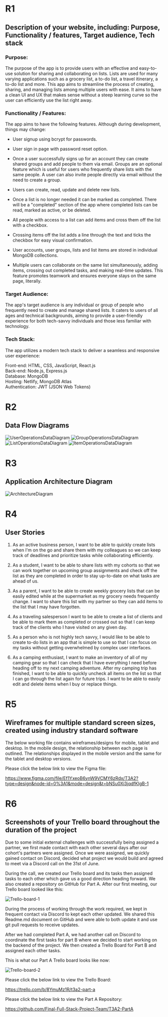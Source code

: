 # **R1**
## Description of your website, including: Purpose, Functionality / features, Target audience, Tech stack


### Purpose:
The purpose of the app is to provide users with an effective and easy-to-use solution for sharing and collaborating on lists. Lists are used for many varying applications such as a grocery list, a to-do list, a travel itinerary, a to-do list and more. This app aims to streamline the process of creating, sharing, and managing lists among multiple users with ease. It aims to have a clean UI and UX that makes sense without a steep learning curve so the user can efficiently use the list right away.

### Functionality / Features:

The app aims to have the following features. Although during development, things may change:

- User signup using bcrypt for passwords.

- User sign in page with password reset option.

- Once a user successfully signs up for an account they can create shared groups and add people to them via email. Groups are an optional feature which is useful for users who frequently share lists with the same people. A user can also invite people directly via email without the need to create a group.

- Users can create, read, update and delete new lists.

- Once a list is no longer needed it can be marked as completed.
There will be a "completed" section of the app where completed lists can be read, marked as active, or be deleted.

- All people with access to a list can add items and cross them off the list with a checkbox.

- Crossing items off the list adds a line through the text and ticks the checkbox for easy visual confirmation.

- User accounts, user groups, lists and list items are stored in individual MongoDB collections.

- Multiple users can collaborate on the same list simultaneously, adding items, crossing out completed tasks, and making real-time updates. This feature promotes teamwork and ensures everyone stays on the same page, literally.

### Target Audience:
The app's target audience is any individual or group of people who frequently need to create and manage shared lists. It caters to users of all ages and technical backgrounds, aiming to provide a user-friendly experience for both tech-savvy individuals and those less familiar with technology.

### Tech Stack:
The app utilizes a modern tech stack to deliver a seamless and responsive user experience:

Front-end: HTML, CSS, JavaScript, React.js
<br>
Back-end: Node.js, Express.js
<br>
Database: MongoDB
<br>
Hosting: Netlify, MongoDB Atlas
<br>
Authentication: JWT (JSON Web Tokens)


# **R2**	
## Data Flow Diagrams

![UserOperationsDataDiagram](./docs/User-Data-Operations.jpg)
![GroupOperationsDataDiagram](./docs/Group-Data-Operations.jpg)
![ListOperationsDataDiagram](./docs/List-Data-Operations.jpg)
![ItemOperationsDataDiagram](./docs/Item-Data-Operations.jpg)

# **R3**	
## Application Architecture Diagram

![ArchitectureDiagram](./docs/Architechture-diagram.jpg)

# **R4**	
## User Stories

1. As an active business person, I want to be able to quickly create lists when I'm on the go and share them with my colleagues so we can keep track of deadlines and prioritize tasks while collaborating efficiently.

2. As a student, I want to be able to share lists with my cohorts so that we can  work together on upcoming group assignments and check off the list as they are completed in order to stay up-to-date on what tasks are ahead of us.

3. As a parent, I want to be able to create weekly grocery lists that can be easily edited while at the supermarket as my grocery needs frequently change. I want to share this list with my partner so they can add items to the list that I may have forgotten.

4. As a traveling salesperson I want to be able to create a list of clients and be able to mark them as completed or crossed out so that I can keep track of the clients who I have visited on any given day.

5. As a person who is not highly tech savvy, I would like to be able to create to-do lists in an app that is simple to use so that I can focus on my tasks without getting overwhelmed by complex user interfaces.

6. As a camping enthusiast, I want to make an inventory of all of my camping gear so that I can check that I have everything I need before heading off to my next camping adventure. After my camping trip has finished, I want to be able to quickly uncheck all items on the list so that I can go through the list again for future trips. I want to be able to easily edit and delete items when I buy or replace things.


# **R5**	
## Wireframes for multiple standard screen sizes, created using industry standard software

The below working file contains wireframes/designs for mobile, tablet and desktop. In the mobile design, the relationship between each page is outlined. The relationships displayed in the mobile version and the same for the tablet and desktop versions.

Please click the below link to view the Figma file:

https://www.figma.com/file/Ef1YxeoB6ynW9VCMY6zRdx/T3A2?type=design&node-id=0%3A1&mode=design&t=bNSu0Xi3jqdfKIgB-1

# **R6**	
## Screenshots of your Trello board throughout the duration of the project

Due to some initial external challenges with successfully being assigned a partner, we first made contact with each other several days after our cohort's partners were assigned. Once we were assigned, we quickly gained contact on Discord, decided what project we would build and agreed to meet via a Discord call on the 31st of June. 

During the call, we created our Trello board and its tasks then assigned tasks to each other which gave us a good direction heading forward. We also created a repository on GitHub for Part A. After our first meeting, our Trello board looked like this:

![Trello-board-1](./docs/Trello-board-1.png)

During the process of working through the work required, we kept in frequent contact via Discord to kept each other updated. We shared this Readme.md document on GitHub and were able to both update it and use git pull requests to receive updates. 

After we had completed Part A, we had another call on Discord to coordinate the first tasks for part B where we decided to start working on the backend of the project. We then created a Trello Board for Part B and assigned each other tasks.

This is what our Part A Trello board looks like now:

![Trello-board-2](./docs/Trello-board-2.png)

Please click the below link to view the Trello Board:

https://trello.com/b/8YmuMz1R/t3a2-part-a

Please click the below link to view the Part A Repository:

https://github.com/Final-Full-Stack-Project-Team/T3A2-PartA
